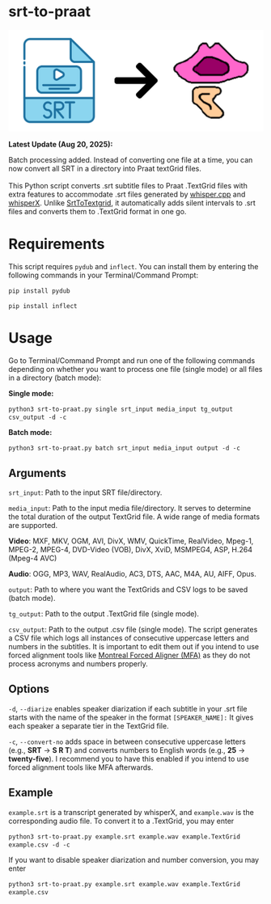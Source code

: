# srt-to-praat
<p align="center">
<img src="https://github.com/yeungpinghei/srt-to-praat/blob/main/figures/logo.png" alt="srt-to-praat" width="700">
</p>

**Latest Update (Aug 20, 2025):**

Batch processing added. Instead of converting one file at a time, you can now convert all SRT in a directory into Praat textGrid files.
\
\
This Python script converts .srt subtitle files to Praat .TextGrid files with extra features to accommodate .srt files generated by [whisper.cpp](https://github.com/ggerganov/whisper.cpp) and [whisperX](https://github.com/m-bain/whisperX). Unlike [SrtToTextgrid](https://github.com/rctatman/SrtToTextgrid/tree/master), it automatically adds silent intervals to .srt files and converts them to .TextGrid format in one go.

# Requirements
This script requires `pydub` and `inflect`. You can install them by entering the following commands in your Terminal/Command Prompt:
```
pip install pydub
```
```
pip install inflect
```

# Usage
Go to Terminal/Command Prompt and run one of the following commands depending on whether you want to process one file (single mode) or all files in a directory (batch mode):

**Single mode:**
```
python3 srt-to-praat.py single srt_input media_input tg_output csv_output -d -c
```

**Batch mode:**
```
python3 srt-to-praat.py batch srt_input media_input output -d -c
```
## Arguments
`srt_input`: Path to the input SRT file/directory.

`media_input`: Path to the input media file/directory. It serves to determine the total duration of the output TextGrid file. A wide range of media formats are supported.

**Video**: MXF, MKV, OGM, AVI, DivX, WMV, QuickTime, RealVideo, Mpeg-1, MPEG-2, MPEG-4, DVD-Video (VOB), DivX, XviD, MSMPEG4, ASP, H.264 (Mpeg-4 AVC)

**Audio**: OGG, MP3, WAV, RealAudio, AC3, DTS, AAC, M4A, AU, AIFF, Opus.

`output`: Path to where you want the TextGrids and CSV logs to be saved (batch mode).

`tg_output`: Path to the output .TextGrid file (single mode).

`csv_output`: Path to the output .csv file (single mode). The script generates a CSV file which logs all instances of consecutive uppercase letters and numbers in the subtitles. It is important to edit them out if you intend to use forced alignment tools like [Montreal Forced Aligner (MFA)](https://montreal-forced-aligner.readthedocs.io/) as they do not process acronyms and numbers properly.

## Options
`-d`, `--diarize` enables speaker diarization if each subtitle in your .srt file starts with the name of the speaker in the format `[SPEAKER_NAME]:` It gives each speaker a separate tier in the TextGrid file.

`-c`, `--convert-no` adds space in between consecutive uppercase letters (e.g., **SRT** → **S R T**) and converts numbers to English words (e.g., **25** → **twenty-five**). I recommend you to have this enabled if you intend to use forced alignment tools like MFA afterwards.

## Example
`example.srt` is a transcript generated by whisperX, and `example.wav` is the corresponding audio file. To convert it to a .TextGrid, you may enter
```
python3 srt-to-praat.py example.srt example.wav example.TextGrid example.csv -d -c
```
If you want to disable speaker diarization and number conversion, you may enter
```
python3 srt-to-praat.py example.srt example.wav example.TextGrid example.csv
```
